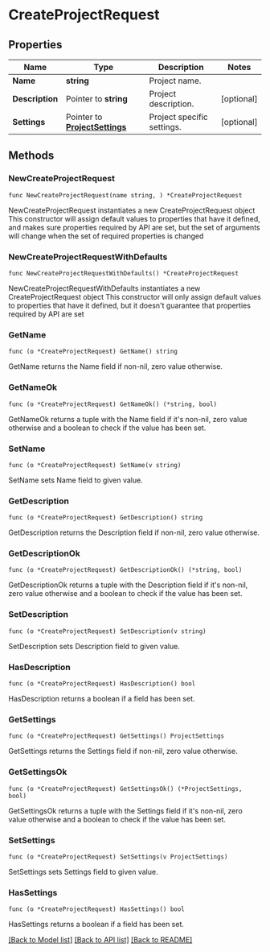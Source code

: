 # CreateProjectRequest

## Properties

Name | Type | Description | Notes
------------ | ------------- | ------------- | -------------
**Name** | **string** | Project name. | 
**Description** | Pointer to **string** | Project description. | [optional] 
**Settings** | Pointer to [**ProjectSettings**](ProjectSettings.md) | Project specific settings. | [optional] 

## Methods

### NewCreateProjectRequest

`func NewCreateProjectRequest(name string, ) *CreateProjectRequest`

NewCreateProjectRequest instantiates a new CreateProjectRequest object
This constructor will assign default values to properties that have it defined,
and makes sure properties required by API are set, but the set of arguments
will change when the set of required properties is changed

### NewCreateProjectRequestWithDefaults

`func NewCreateProjectRequestWithDefaults() *CreateProjectRequest`

NewCreateProjectRequestWithDefaults instantiates a new CreateProjectRequest object
This constructor will only assign default values to properties that have it defined,
but it doesn't guarantee that properties required by API are set

### GetName

`func (o *CreateProjectRequest) GetName() string`

GetName returns the Name field if non-nil, zero value otherwise.

### GetNameOk

`func (o *CreateProjectRequest) GetNameOk() (*string, bool)`

GetNameOk returns a tuple with the Name field if it's non-nil, zero value otherwise
and a boolean to check if the value has been set.

### SetName

`func (o *CreateProjectRequest) SetName(v string)`

SetName sets Name field to given value.


### GetDescription

`func (o *CreateProjectRequest) GetDescription() string`

GetDescription returns the Description field if non-nil, zero value otherwise.

### GetDescriptionOk

`func (o *CreateProjectRequest) GetDescriptionOk() (*string, bool)`

GetDescriptionOk returns a tuple with the Description field if it's non-nil, zero value otherwise
and a boolean to check if the value has been set.

### SetDescription

`func (o *CreateProjectRequest) SetDescription(v string)`

SetDescription sets Description field to given value.

### HasDescription

`func (o *CreateProjectRequest) HasDescription() bool`

HasDescription returns a boolean if a field has been set.

### GetSettings

`func (o *CreateProjectRequest) GetSettings() ProjectSettings`

GetSettings returns the Settings field if non-nil, zero value otherwise.

### GetSettingsOk

`func (o *CreateProjectRequest) GetSettingsOk() (*ProjectSettings, bool)`

GetSettingsOk returns a tuple with the Settings field if it's non-nil, zero value otherwise
and a boolean to check if the value has been set.

### SetSettings

`func (o *CreateProjectRequest) SetSettings(v ProjectSettings)`

SetSettings sets Settings field to given value.

### HasSettings

`func (o *CreateProjectRequest) HasSettings() bool`

HasSettings returns a boolean if a field has been set.


[[Back to Model list]](../README.md#documentation-for-models) [[Back to API list]](../README.md#documentation-for-api-endpoints) [[Back to README]](../README.md)


